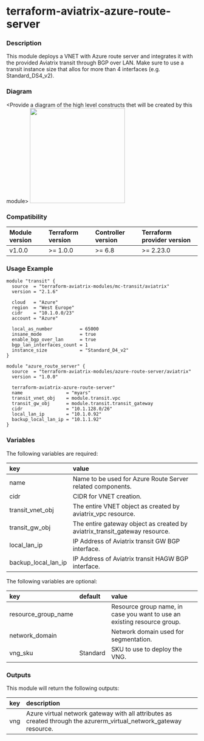 # terraform-aviatrix-azure-route-server

### Description
This module deploys a VNET with Azure route server and integrates it with the provided Aviatrix transit through BGP over LAN.
Make sure to use a transit instance size that allos for more than 4 interfaces (e.g. Standard_DS4_v2).

### Diagram
\<Provide a diagram of the high level constructs thet will be created by this module>
<img src="<IMG URL>"  height="250">

### Compatibility
Module version | Terraform version | Controller version | Terraform provider version
:--- | :--- | :--- | :---
v1.0.0 | >= 1.0.0 | >= 6.8 | >= 2.23.0

### Usage Example
```
module "transit" {
  source  = "terraform-aviatrix-modules/mc-transit/aviatrix"
  version = "2.1.6"

  cloud   = "Azure"
  region  = "West Europe"
  cidr    = "10.1.0.0/23"
  account = "Azure"

  local_as_number          = 65000
  insane_mode              = true
  enable_bgp_over_lan      = true
  bgp_lan_interfaces_count = 1
  instance_size            = "Standard_D4_v2"
}

module "azure_route_server" {
  source  = "terraform-aviatrix-modules/azure-route-server/aviatrix"
  version = "1.0.0"
  
  terraform-aviatrix-azure-route-server"
  name                = "myars"
  transit_vnet_obj    = module.transit.vpc
  transit_gw_obj      = module.transit.transit_gateway
  cidr                = "10.1.128.0/26"
  local_lan_ip        = "10.1.0.92"
  backup_local_lan_ip = "10.1.1.92"
}
```

### Variables
The following variables are required:

key | value
:--- | :---
name | Name to be used for Azure Route Server related components.
cidr | CIDR for VNET creation.
transit_vnet_obj | The entire VNET object as created by aviatrix_vpc resource.
transit_gw_obj | The entire gateway object as created by aviatrix_transit_gateway resource.
local_lan_ip | IP Address of Aviatrix transit GW BGP interface.
backup_local_lan_ip | IP Address of Aviatrix transit HAGW BGP interface.

The following variables are optional:

key | default | value 
:---|:---|:---
resource_group_name | | Resource group name, in case you want to use an existing resource group.
network_domain | | Network domain used for segmentation.
vng_sku | Standard | SKU to use to deploy the VNG.

### Outputs
This module will return the following outputs:

key | description
:---|:---
vng | Azure virtual network gateway with all attributes as created through the azurerm_virtual_network_gateway resource.
